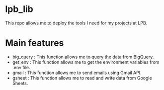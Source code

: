 # lpb_lib
This repo allows me to deploy the tools I need for my projects at LPB.

# Main features
*  big_query : This function allows me to query the data from BigQuery.
*  get_env : This function allows me to get the environment variables from .env file.
*  gmail : This function allows me to send emails using Gmail API.
*  gsheet : This function allows me to read and write data from Google Sheets.